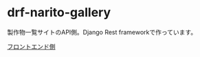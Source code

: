 # drf-narito-gallery
製作物一覧サイトのAPI側。Django Rest frameworkで作っています。

[フロントエンド側](https://github.com/naritotakizawa/vue-narito-gallery)